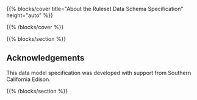 {{% blocks/cover title="About the Ruleset Data Schema Specification" height="auto" %}}



{{% /blocks/cover %}}


{{% blocks/section  %}}
## Acknowledgements

This data model specification was developed with support from Southern California Edison.

{{% /blocks/section %}}
